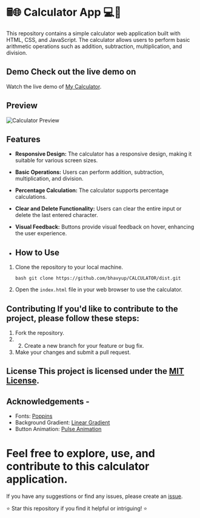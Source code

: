 # 🖩🌐 Calculator App 💻🧮

This repository contains a simple calculator web application built with HTML, CSS, and JavaScript.
The calculator allows users to perform basic arithmetic operations such as addition, subtraction, multiplication, and division.

## Demo Check out the live demo on

Watch the live demo of [My Calculator](https://bhavy-upreti-calculator.netlify.app/).

## Preview

![Calculator Preview](https://github.com/Hunterdii/Codesoft-Tasks/assets/124852522/4fdc2119-bc23-4be2-bd0e-88036e96169b) 
## Features
- **Responsive Design:** The calculator has a responsive design, making it suitable for various screen sizes.
- **Basic Operations:** Users can perform addition, subtraction, multiplication, and division.
- **Percentage Calculation:** The calculator supports percentage calculations.
- **Clear and Delete Functionality:** Users can clear the entire input or delete the last entered character.
- **Visual Feedback:** Buttons provide visual feedback on hover, enhancing the user experience.

  
- ## How to Use

1. Clone the repository to your local machine.
   ```
   bash git clone https://github.com/bhavyup/CALCULATOR/dist.git
   ```
2. Open the `index.html` file in your web browser to use the calculator.
 
## Contributing If you'd like to contribute to the project, please follow these steps: 
1. Fork the repository.
2. 2. Create a new branch for your feature or bug fix.
3. Make your changes and submit a pull request.


## License This project is licensed under the [MIT License](LICENSE).

## Acknowledgements - 
- Fonts: [Poppins](https://fonts.google.com/specimen/Poppins)
- Background Gradient: [Linear Gradient](https://uigradients.com/#Royal) 
- Button Animation: [Pulse Animation](https://css-tricks.com/snippets/css/keyframe-animation-syntax/)

# Feel free to explore, use, and contribute to this calculator application.

If you have any suggestions or find any issues, please create an [issue](https://github.com/bhavyup/CODSOFT/issues).
  
⭐ Star this repository if you find it helpful or intriguing! ⭐
 
